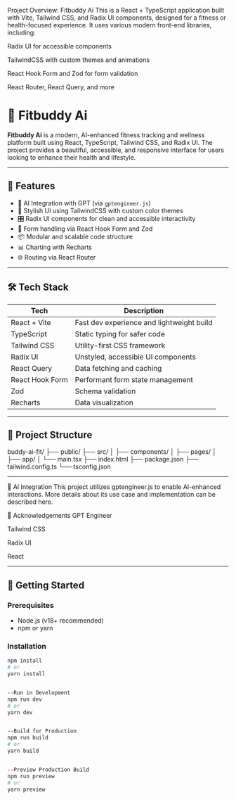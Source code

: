 Project Overview: Fitbuddy Ai
This is a React + TypeScript application built with Vite, Tailwind CSS, and Radix UI components, designed for a fitness or health-focused experience. It uses various modern front-end libraries, including:

Radix UI for accessible components

TailwindCSS with custom themes and animations

React Hook Form and Zod for form validation

React Router, React Query, and more


# 💪 Fitbuddy Ai

**Fitbuddy Ai** is a modern, AI-enhanced fitness tracking and wellness platform built using React, TypeScript, Tailwind CSS, and Radix UI. The project provides a beautiful, accessible, and responsive interface for users looking to enhance their health and lifestyle.

---

## 🚀 Features

- 🧠 AI Integration with GPT (via `gptengineer.js`)
- 🎨 Stylish UI using TailwindCSS with custom color themes
- 🎛️ Radix UI components for clean and accessible interactivity
- 📝 Form handling via React Hook Form and Zod
- 📦 Modular and scalable code structure
- 📊 Charting with Recharts
- 🌐 Routing via React Router

---

## 🛠️ Tech Stack

| Tech               | Description                              |
|--------------------|------------------------------------------|
| React + Vite       | Fast dev experience and lightweight build |
| TypeScript         | Static typing for safer code              |
| Tailwind CSS       | Utility-first CSS framework               |
| Radix UI           | Unstyled, accessible UI components        |
| React Query        | Data fetching and caching                 |
| React Hook Form    | Performant form state management          |
| Zod                | Schema validation                         |
| Recharts           | Data visualization                        |

---

## 📂 Project Structure

buddy-ai-fit/ ├── public/ ├── src/ │ ├── components/ │ ├── pages/ │ ├── app/ │ └── main.tsx ├── index.html ├── package.json ├── tailwind.config.ts └── tsconfig.json

---

🧠 AI Integration
This project utilizes gptengineer.js to enable AI-enhanced interactions. More details about its use case and implementation can be described here.


🙌 Acknowledgements
GPT Engineer

Tailwind CSS

Radix UI

React


---

## 🧪 Getting Started

### Prerequisites

- Node.js (v18+ recommended)
- npm or yarn

### Installation

```bash
npm install
# or
yarn install


--Run in Development
npm run dev
# or
yarn dev


--Build for Production
npm run build
# or
yarn build


--Preview Production Build
npm run preview
# or
yarn preview

